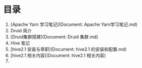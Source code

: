  # 目录
1. [Apache Yarn 学习笔记](Document: Apache Yarn学习笔记.md)
2. Druid 简介
  1. [Druid集群搭建](Document: Druid 集群.md)
3. Hive 笔记
  1. [hive2.1 安装与卑职](Document: hive2.1 的安装和配置.md)
  2. [hive2.1 相关内容](Document: hive2.1 相关内容)
  3. 